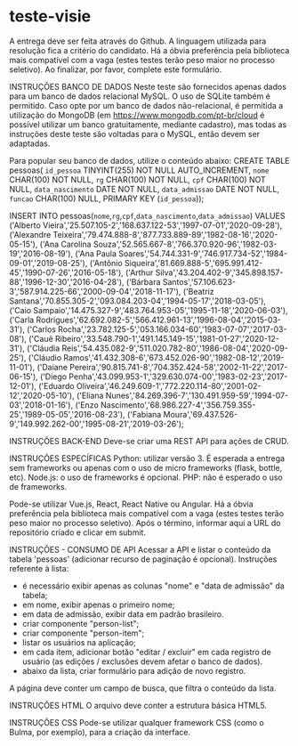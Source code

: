 # teste-visie

A entrega deve ser feita através do Github.
A linguagem utilizada para resolução fica a critério do candidato. Há a óbvia preferência pela biblioteca mais compatível com a vaga (estes testes terão peso maior no processo seletivo).
Ao finalizar, por favor, complete este formulário.

INSTRUÇÕES BANCO DE DADOS
Neste teste são fornecidos apenas dados para um banco de dados relacional MySQL. O uso de SQLite também é permitido.
Caso opte por um banco de dados não-relacional, é permitida a utilização do MongoDB (em https://www.mongodb.com/pt-br/cloud é possível utilizar um banco gratuitamente, mediante cadastro), mas todas as instruções deste teste são voltadas para o MySQL, então devem ser adaptadas.

Para popular seu banco de dados, utilize o conteúdo abaixo:
CREATE TABLE pessoas(
  `id_pessoa` TINYINT(255) NOT NULL AUTO_INCREMENT,
  `nome` CHAR(100) NOT NULL,
  `rg` CHAR(100) NOT NULL,
  `cpf` CHAR(100) NOT NULL,
  `data_nascimento` DATE NOT NULL,
  `data_admissao` DATE NOT NULL,
  `funcao` CHAR(100) NULL,
PRIMARY KEY (`id_pessoa`));

INSERT INTO pessoas(`nome`,`rg`,`cpf`,`data_nascimento`,`data_admissao`) VALUES
('Alberto Vieira','25.507.105-2','168.637.122-53','1997-07-01','2020-09-28'),
('Alexandre Teixeira','79.474.888-8','877.733.889-89','1982-08-16','2020-05-15'),
('Ana Carolina Souza','52.565.667-8','766.370.920-96','1982-03-19','2016-08-19'),
('Ana Paula Soares','54.744.331-9','746.917.734-52','1984-09-01','2019-08-25'),
('Antônio Siqueira','81.669.888-5','695.991.412-45','1990-07-26','2016-05-18'),
('Arthur Silva','43.204.402-9','345.898.157-88','1996-12-30','2016-04-28'),
('Bárbara Santos','57.106.623-3','587.914.225-66','2000-09-04','2018-11-17'),
('Beatriz Santana','70.855.305-2','093.084.203-04','1994-05-17','2018-03-05'),
('Caio Sampaio','14.475.327-9','483.764.953-05','1995-11-18','2020-06-03'),
('Carla Rodrigues','62.692.082-5','566.412.961-13','1996-08-04','2015-03-31'),
('Carlos Rocha','23.782.125-5','053.166.034-60','1983-07-07','2017-03-08'),
('Cauê Ribeiro','33.548.790-1','491.145.149-15','1981-01-27','2020-12-31'),
('Cláudia Reis','54.435.082-9','511.020.782-80','1986-08-04','2020-09-25'),
('Cláudio Ramos','41.432.308-6','673.452.026-90','1982-08-12','2019-11-01'),
('Daiane Pereira','90.815.741-8','704.352.424-58','2002-11-22','2017-06-15'),
('Diego Penha','43.099.953-1','329.630.074-00','1983-02-23','2017-12-01'),
('Eduardo Oliveira','46.249.609-1','772.220.114-80','2001-02-12','2020-05-10'),
('Eliana Nunes','84.269.396-7','130.491.959-59','1994-07-03','2018-01-16'),
('Enzo Nascimento','68.986.227-4','356.759.355-25','1989-05-05','2016-08-23'),
('Fabiana Moura','69.437.526-9','149.992.262-00','1995-08-21','2019-03-26');

INSTRUÇÕES BACK-END
Deve-se criar uma REST API para ações de CRUD.

INSTRUÇÕES ESPECÍFICAS
Python: utilizar versão 3. É esperada a entrega sem frameworks ou apenas com o uso de micro frameworks (flask, bottle, etc).
Node.js: o uso de frameworks é opcional.
PHP: não é esperado o uso de frameworks.


Pode-se utilizar Vue.js, React, React Native ou Angular. Há a óbvia preferência pela biblioteca mais compatível com a vaga (estes testes terão peso maior no processo seletivo).
Após o término, informar aqui a URL do repositório criado e clicar em submit.

INSTRUÇÕES - CONSUMO DE API
Acessar a API e listar o conteúdo da tabela 'pessoas' (adicionar recurso de paginação é opcional).
Instruções referente à lista:
- é necessário exibir apenas as colunas "nome" e "data de admissão" da tabela;
- em nome, exibir apenas o primeiro nome;
- em data de admissão, exibir data em padrão brasileiro.
- criar componente "person-list";
- criar componente "person-item";
- listar os usuários na aplicação;
- em cada item, adicionar botão "editar / excluir" em cada registro de usuário (as edições / exclusões devem afetar o banco de dados).
- abaixo da lista, criar formulário para adição de novo registro.

A página deve conter um campo de busca, que filtra o conteúdo da lista.

INSTRUÇÕES HTML
O arquivo deve conter a estrutura básica HTML5.

INSTRUÇÕES CSS
Pode-se utilizar qualquer framework CSS (como o Bulma, por exemplo), para a criação da interface.

